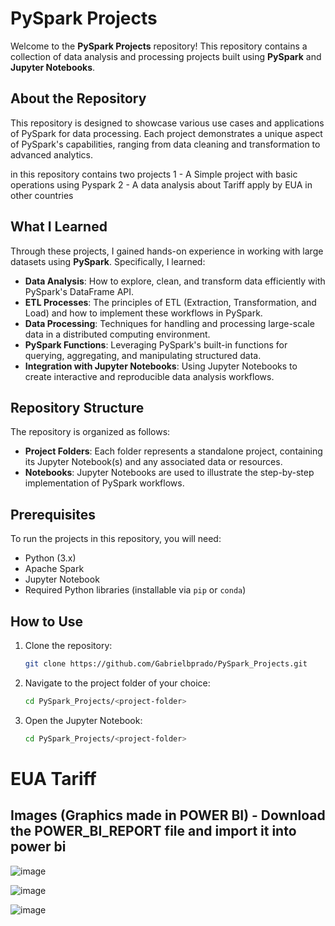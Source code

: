 # PySpark Projects

Welcome to the **PySpark Projects** repository! This repository contains a collection of data analysis and processing projects built using **PySpark** and **Jupyter Notebooks**.

## About the Repository

This repository is designed to showcase various use cases and applications of PySpark for data processing. Each project demonstrates a unique aspect of PySpark's capabilities, ranging from data cleaning and transformation to advanced analytics.

in this repository contains two projects 
1 - A Simple project with basic operations using Pyspark
2 - A data analysis about Tariff apply by EUA in other countries  
## What I Learned

Through these projects, I gained hands-on experience in working with large datasets using **PySpark**. Specifically, I learned:

- **Data Analysis**: How to explore, clean, and transform data efficiently with PySpark's DataFrame API.
- **ETL Processes**: The principles of ETL (Extraction, Transformation, and Load) and how to implement these workflows in PySpark.
- **Data Processing**: Techniques for handling and processing large-scale data in a distributed computing environment.
- **PySpark Functions**: Leveraging PySpark's built-in functions for querying, aggregating, and manipulating structured data.
- **Integration with Jupyter Notebooks**: Using Jupyter Notebooks to create interactive and reproducible data analysis workflows.

## Repository Structure

The repository is organized as follows:

- **Project Folders**: Each folder represents a standalone project, containing its Jupyter Notebook(s) and any associated data or resources.
- **Notebooks**: Jupyter Notebooks are used to illustrate the step-by-step implementation of PySpark workflows.

## Prerequisites

To run the projects in this repository, you will need:

- Python (3.x)
- Apache Spark
- Jupyter Notebook
- Required Python libraries (installable via `pip` or `conda`)

## How to Use

1. Clone the repository:
   ```bash
   git clone https://github.com/Gabrielbprado/PySpark_Projects.git
   ```
2. Navigate to the project folder of your choice:
   ```bash
   cd PySpark_Projects/<project-folder>
3. Open the Jupyter Notebook:
   ```bash
   cd PySpark_Projects/<project-folder>


# EUA Tariff

## Images (Graphics made in POWER BI) - Download the POWER_BI_REPORT file and import it into power bi

![image](https://github.com/user-attachments/assets/e1f1c756-9111-4d9f-9ce7-b183832dc621)

![image](https://github.com/user-attachments/assets/cce79d94-9ce0-444c-9a92-bce4873ca12e)

![image](https://github.com/user-attachments/assets/188aceb8-4e59-4e3c-9060-dbcf1fe48d75)

   
